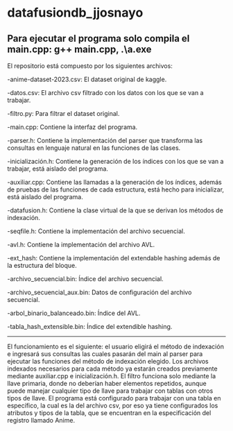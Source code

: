 # datafusiondb_jjosnayo

## Para ejecutar el programa solo compila el main.cpp: g++ main.cpp, .\a.exe

El repositorio está compuesto por los siguientes archivos:

-anime-dataset-2023.csv: El dataset original de kaggle.

-datos.csv: El archivo csv filtrado con los datos con los que se van a trabajar.

-filtro.py: Para filtrar el dataset original.

-main.cpp: Contiene la interfaz del programa.

-parser.h: Contiene la implementación del parser que transforma las consultas en lenguaje natural en las funciones de las clases.

-inicialización.h: Contiene la generación de los índices con los que se van a trabajar, está aislado del programa.

-auxiliar.cpp: Contiene las llamadas a la generación de los índices, además de pruebas de las funciones de cada estructura, está hecho para inicializar, está aislado del programa.

-datafusion.h: Contiene la clase virtual de la que se derivan los métodos de indexación.

-seqfile.h: Contiene la implementación del archivo secuencial.

-avl.h: Contiene la implementación del archivo AVL.

-ext_hash: Contiene la implementación del extendable hashing además de la estructura del bloque.

-archivo_secuencial.bin: Índice del archivo secuencial.

-archivo_secuencial_aux.bin: Datos de configuración del archivo secuencial.

-arbol_binario_balanceado.bin: Índice del AVL.

-tabla_hash_extensible.bin: Índice del extendible hashing.

-----------------------------------------------------------------------------------------------------------------
El funcionamiento es el siguiente: el usuario eligirá el método de indexación e ingresará sus consultas las cuales pasarán del main al parser para ejecutar las funciones del método de indexación elegido. Los archivos indexados necesarios para cada método ya estarán creados previamente mediante auxiliar.cpp e inicialización.h. El filtro funciona solo mediante la llave primaria, donde no deberían haber elementos repetidos, aunque puede manejar cualquier tipo de llave para trabajar con tablas con otros tipos de llave. El programa está configurado para trabajar con una tabla en específico, la cual es la del archivo csv, por eso ya tiene configurados los atributos y tipos de la tabla, que se encuentran en la especificación del registro llamado Anime.
